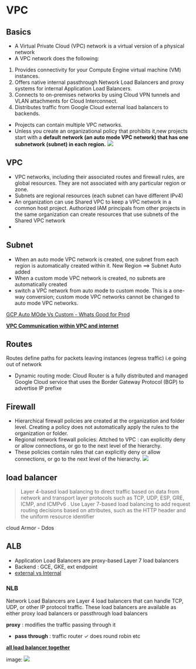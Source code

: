 # VPC
## Basics
- A Virtual Private Cloud (VPC) network is a virtual version of a physical network
- A VPC network does the following:

1. Provides connectivity for your Compute Engine virtual machine (VM) instances.
2. Offers native internal passthrough Network Load Balancers and proxy systems for internal Application Load Balancers.
3. Connects to on-premises networks by using Cloud VPN tunnels and VLAN attachments for Cloud Interconnect.
4. Distributes traffic from Google Cloud external load balancers to backends.

- Projects can contain multiple VPC networks.
- Unless you create an organizational policy that prohibits it,new projects start with a **default network (an auto mode VPC network) that has one subnetwork (subnet) in each region.**
![](https://cloud.google.com/static/vpc/images/vpc-overview-example.svg)
## VPC
- VPC networks, including their associated routes and firewall rules, are global resources. They are not associated with any particular region or zone.
- Subnets are regional resources (each subnet can have different IPv4)
- An organization can use Shared VPC to keep a VPC network in a common host project. Authorized IAM principals from other projects in the same organization can create resources that use subnets of the Shared VPC network
-
## Subnet
- When an auto mode VPC network is created, one subnet from each region is automatically created within it. New Region ==> Subnet Auto added
- When a custom mode VPC network is created, no subnets are automatically created
- switch a VPC network from auto mode to custom mode. This is a one-way conversion; custom mode VPC networks cannot be changed to auto mode VPC networks.

[GCP Auto MOde Vs Custom - Whats Good for Prod](https://cloud.google.com/vpc/docs/vpc#auto-mode-considerations)

**[VPC Communication within VPC and internet](https://cloud.google.com/vpc/docs/vpc#intra_vpc_reqs)**

## Routes
Routes define paths for packets leaving instances (egress traffic) i.e going out of network
- Dynamic routing mode: Cloud Router is a fully distributed and managed Google Cloud service that uses the Border Gateway Protocol (BGP) to advertise IP prefixe

## Firewall 
- Hierarchical firewall policies are created at the organization and folder level. Creating a policy does not automatically apply the rules to the organization or folder.
- Regional network firewall policies: Attched to VPC : can explicitly deny or allow connections, or go to the next level of the hierarchy.
- These policies contain rules that can explicitly deny or allow connections, or go to the next level of the hierarchy.
![](https://cloud.google.com/static/firewall/images/firewall-policies/hfw3-2.svg)
## load balancer 
> Layer 4-based load balancing to direct traffic based on data from network and transport layer protocols such as TCP, UDP, ESP, GRE, ICMP, and ICMPv6 .
> Use Layer 7-based load balancing to add request routing decisions based on attributes, such as the HTTP header and the uniform resource identifier

cloud Armor - Ddos 

## ALB 
- Application Load Balancers are proxy-based Layer 7 load balancers
- Backend : GCE, GKE, ext endpoint
- [external vs Internal](https://cloud.google.com/load-balancing/docs/load-balancing-overview#application-lb)

### NLB
Network Load Balancers are Layer 4 load balancers that can handle TCP, UDP, or other IP protocol traffic. These load balancers are available as either proxy load balancers or passthrough load balancers

**proxy** : modifies the traffic passing through it
- **pass through** : traffic router
✓ does round robin etc 

[**all load balancer together**](https://cloud.google.com/load-balancing/docs/application-load-balancer#three-tier_web_services)

image:
![](https://cloud.google.com/static/load-balancing/images/ilb-l7-tiers.svg)
